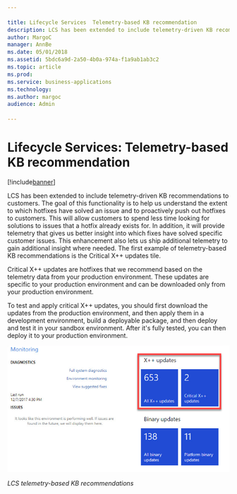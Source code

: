 ```yaml
---

title: Lifecycle Services  Telemetry-based KB recommendation
description: LCS has been extended to include telemetry-driven KB recommendations to customers.
author: MargoC
manager: AnnBe
ms.date: 05/01/2018
ms.assetid: 5bdc6a9d-2a50-4b0a-974a-f1a9ab1ab3c2
ms.topic: article
ms.prod: 
ms.service: business-applications
ms.technology: 
ms.author: margoc
audience: Admin

---
```

#  Lifecycle Services: Telemetry-based KB recommendation




[!include[banner](../../../includes/banner.md)]

LCS has been extended to include telemetry-driven KB recommendations to
customers. The goal of this functionality is to help us understand the extent to
which hotfixes have solved an issue and to proactively push out hotfixes to
customers. This will allow customers to spend less time looking for solutions to
issues that a hotfix already exists for. In addition, it will provide telemetry
that gives us better insight into which fixes have solved specific customer
issues. This enhancement also lets us ship additional telemetry to gain
additional insight where needed. The first example of telemetry-based KB
recommendations is the Critical X++ updates tile.

Critical X++ updates are hotfixes that we recommend based on the telemetry data
from your production environment. These updates are specific to your production
environment and can be downloaded only from your production environment.

To test and apply critical X++ updates, you should first download the updates
from the production environment, and then apply them in a development
environment, build a deployable package, and then deploy and test it in your
sandbox environment. After it's fully tested, you can then deploy it to your
production environment.

![A screenshot showing LCS Telemetry-based KB recommendations](media/lifecycle-services-telemetry-based-kb-recommendation-1.png "A screenshot showing LCS Telemetry-based KB recommendations")
<!-- FO_LCS_telemtry_KB_A.png -->


*LCS telemetry-based KB recommendations*
